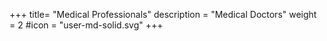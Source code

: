 +++
title= "Medical Professionals"
description = "Medical Doctors"
weight = 2
#icon = "user-md-solid.svg"
+++